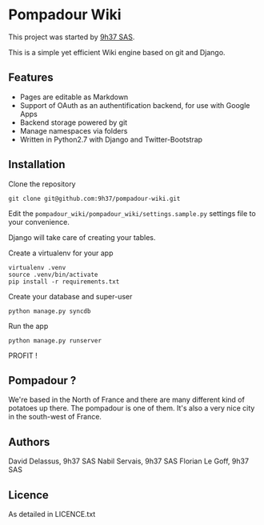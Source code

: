 # Pompadour Wiki

This project was started by [9h37 SAS](http://9h37.fr).

This is a simple yet efficient Wiki engine based on git and Django.

## Features

* Pages are editable as Markdown
* Support of OAuth as an authentification backend, for use with Google Apps
* Backend storage powered by git
* Manage namespaces via folders
* Written in Python2.7 with Django and Twitter-Bootstrap

## Installation

Clone the repository

    git clone git@github.com:9h37/pompadour-wiki.git

Edit the ```pompadour_wiki/pompadour_wiki/settings.sample.py``` settings file to your convenience.

Django will take care of creating your tables.


Create a virtualenv for your app

    virtualenv .venv
    source .venv/bin/activate
    pip install -r requirements.txt

Create your database and super-user

    python manage.py syncdb

Run the app

    python manage.py runserver

PROFIT !


## Pompadour ?

We're based in the North of France and there are many different kind
of potatoes up there. The pompadour is one of them. It's also a very
nice city in the south-west of France.

## Authors

David Delassus, 9h37 SAS
Nabil Servais, 9h37 SAS
Florian Le Goff, 9h37 SAS

## Licence

As detailed in LICENCE.txt
